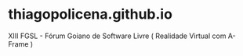 # thiagopolicena.github.io
XIII FGSL - Fórum Goiano de Software Livre ( Realidade Virtual com A-Frame )

